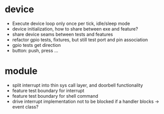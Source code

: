 # device

- Execute device loop only once per tick, idle/sleep mode
- device initialization, how to share between exe and feature?
- share device seams between tests and features
- refactor gpio tests, fixtures, but still test port and pin association
- gpio tests get direction
- button: push, press ...

# module

- split interrupt into thin sys call layer, and doorbell functionality
- feature test boundary for interrupt
- feature test boundary for shell command
- drive interrupt implementation not to be blocked if a handler blocks -> event class?


